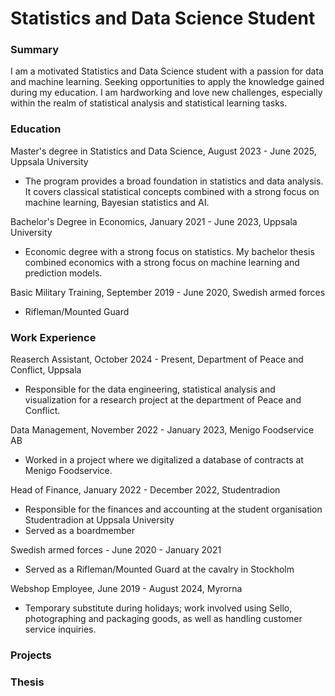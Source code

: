 # Statistics and Data Science Student
### Summary
I am a motivated Statistics and Data Science student with a passion for data and machine learning. Seeking opportunities to apply the knowledge gained during my education. I am hardworking and love new challenges, especially within the realm of statistical analysis and statistical learning tasks. 

### Education
Master's degree in Statistics and Data Science, August 2023 - June 2025, Uppsala University
- The program provides a broad foundation in statistics and data analysis. It covers classical statistical concepts combined with a strong focus on machine learning, Bayesian statistics and AI.

Bachelor's Degree in Economics, January 2021 - June 2023, Uppsala University
- Economic degree with a strong focus on statistics. My bachelor thesis combined economics with a strong focus on machine learning and prediction models.

Basic Military Training, September 2019 - June 2020, Swedish armed forces
- Rifleman/Mounted Guard

### Work Experience
Reaserch Assistant, October 2024 - Present, Department of Peace and Conflict, Uppsala
- Responsible for the data engineering, statistical analysis and visualization for a research project at the department of Peace and Conflict. 

Data Management, November 2022 - January 2023, Menigo Foodservice AB
- Worked in a project where we digitalized a database of contracts  at Menigo Foodservice.

Head of Finance, January 2022 - December 2022, Studentradion
- Responsible for the finances and accounting at the student organisation Studentradion at Uppsala University
- Served as a boardmember

Swedish armed forces - June 2020 - January 2021
- Served as a Rifleman/Mounted Guard at the cavalry in Stockholm

Webshop Employee, June 2019 - August 2024, Myrorna
- Temporary substitute during holidays; work involved using Sello, photographing and packaging goods, as well as handling customer service inquiries.


### Projects

### Thesis

